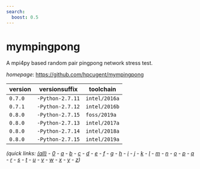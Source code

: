 ```yaml
---
search:
  boost: 0.5
---
```

# mympingpong

A mpi4py based random pair pingpong network stress test.

*homepage*: <https://github.com/hpcugent/mympingpong>

version | versionsuffix | toolchain
--------|---------------|----------
``0.7.0`` | ``-Python-2.7.11`` | ``intel/2016a``
``0.7.1`` | ``-Python-2.7.12`` | ``intel/2016b``
``0.8.0`` | ``-Python-2.7.15`` | ``foss/2019a``
``0.8.0`` | ``-Python-2.7.13`` | ``intel/2017a``
``0.8.0`` | ``-Python-2.7.14`` | ``intel/2018a``
``0.8.0`` | ``-Python-2.7.15`` | ``intel/2019a``


*(quick links: [(all)](../index.md) - [0](../0/index.md) - [a](../a/index.md) - [b](../b/index.md) - [c](../c/index.md) - [d](../d/index.md) - [e](../e/index.md) - [f](../f/index.md) - [g](../g/index.md) - [h](../h/index.md) - [i](../i/index.md) - [j](../j/index.md) - [k](../k/index.md) - [l](../l/index.md) - [m](../m/index.md) - [n](../n/index.md) - [o](../o/index.md) - [p](../p/index.md) - [q](../q/index.md) - [r](../r/index.md) - [s](../s/index.md) - [t](../t/index.md) - [u](../u/index.md) - [v](../v/index.md) - [w](../w/index.md) - [x](../x/index.md) - [y](../y/index.md) - [z](../z/index.md))*


